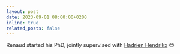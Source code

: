 ```yaml
---
layout: post
date: 2023-09-01 08:00:00+0200
inline: true
related_posts: false
---
```


Renaud started his PhD, jointly supervised with [Hadrien Hendrikx](https://www.di.ens.fr/hadrien.hendrikx/) :blush:

